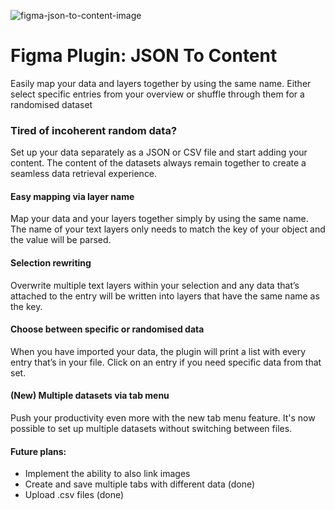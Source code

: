 ![figma-json-to-content-image](http://dev.lucasdietrich.de/lucasdietrich/plugins/figma/json-to-content/figma-json-to-content-image.jpg)

# Figma Plugin: JSON To Content
Easily map your data and layers together by using the same name. Either select specific entries from your overview or shuffle through them for a randomised dataset

### Tired of incoherent random data?
Set up your data separately as a JSON or CSV file and start adding your content. The content of the datasets always remain together to create a seamless data retrieval experience.

#### Easy mapping via layer name
Map your data and your layers together simply by using the same name. The name of your text layers only needs to match the key of your object and the value will be parsed.

#### Selection rewriting
Overwrite multiple text layers within your selection and any data that’s attached to the entry will be written into layers that have the same name as the key.

#### Choose between specific or randomised data
When you have imported your data, the plugin will print a list with every entry that’s in your file. Click on an entry if you need specific data from that set.

#### (New) Multiple datasets via tab menu
Push your productivity even more with the new tab menu feature. It's now possible to set up multiple datasets without switching between files.

#### Future plans:
* Implement the ability to also link images
* Create and save multiple tabs with different data (done)
* Upload .csv files (done)